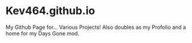 # Kev464.github.io
My Github Page for... Various Projects!
Also doubles as my Profolio and a home for my Days Gone mod.
